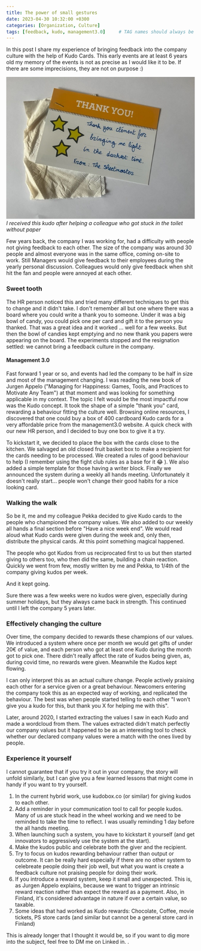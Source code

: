 ```yaml
---
title: The power of small gestures
date: 2023-04-30 10:32:00 +0300
categories: [Organization, Culture]
tags: [feedback, kudo, management3.0]     # TAG names should always be lowercase
---
```

In this post I share my experience of bringing feedback into the company culture with the help of Kudo Cards.
This early events are at least 6 years old my memory of the events is not as precise as I would like it to be. If there are some imprecisions, they are not on purpose :)

![Toilet paper sheet](/assets/img/sheet.png)
*I received this kudo after helping a colleague who got stuck in the toilet without paper*

Few years back,  the company I was working for, had a difficulty with people not giving feedback to each other.
The size of the company was around 30 people and almost everyone was in the same office, coming on-site to work.
Still Managers would give feedback to their employees during the yearly personal discussion. Colleagues would only give feedback when shit hit the fan and people were annoyed at each other.

### Sweet tooth
The HR person noticed this and tried many different techniques to get this to change and it didn't take. I don't remember all but one where there was a board where you could write a thank you to someone. Under it was a big bowl of candy, you could pick one per card and gift it to the person you thanked.
That was a great idea and it worked ... well for a few weeks. But then the bowl of candies kept emptying and no new thank you papers were appearing on the board.
The experiments stopped and the resignation settled: we cannot bring a feedback culture in the company.

#### Management 3.0
Fast forward 1 year or so, and events had led the company to be half in size and most of the management changing. 
I was reading the new book of Jurgen Appelo ("Managing for Happiness: Games, Tools, and Practices to Motivate Any Team") at that moment and was looking for something applicable in my context.
The topic I felt would be the most impactful now was the Kudo concept. It took the shape of a simple "thank you" card, rewarding a behaviour fitting the culture well.
Browsing online resources, I discovered that one could buy a box of 400 cardboard Kudo cards for a very affordable price from the management3.0 website.
A quick check with our new HR person, and I decided to buy one box to give it a try.

To kickstart it, we decided to place the box with the cards close to the kitchen.
We salvaged an old closed fruit basket box to make a recipient for the cards needing to be processed.
We created a rules of good behaviour to help (I remember using the fight club rules as a base for it :joy: ). We also added a simple template for those having a writer block.
Finally we announced the system during a weekly all hands meeting.
Unfortunately it doesn't really start... people won't change their good habits for a nice looking card.

### Walking the walk
So be it, me and my colleague Pekka decided to give Kudo cards to the people who championed the company values.
We also added to our weekly all hands a final section before "Have a nice week end".
We would read aloud what Kudo cards were given during the week and, only then, distribute the physical cards.
At this point something magical happened.

The people who got Kudos from us reciprocated first to us but then started giving to others too, who then did the same, building a chain reaction.
Quickly we went from few, mostly written by me and Pekka, to 1/4th of the company giving kudos per week.

And it kept going. 

Sure there was a few weeks were no kudos were given, especially during summer holidays, but they always came back in strength.
This continued until I left the company 5 years later.


### Effectively changing the culture
Over time, the company decided to rewards these champions of our values. We introduced a system where once per month we would get gifts of under 20€ of value, and each person who got at least one Kudo during the month got to pick one.
There didn't really affect the rate of kudos being given, as, during covid time, no rewards were given. Meanwhile the Kudos kept flowing.

I can only interpret this as an actual culture change. People actively praising each other for a service given or a great behaviour.
Newcomers entering the company took this as an expected way of working, and replicated the behaviour.
The best was when people started telling to each other "I won't give you a kudo for this, but thank you X for helping me with this".

Later, around 2020, I started extracting the values I saw in each Kudo and made a wordcloud from them. 
The values extracted didn't match perfectly our company values but it happened to be as an interesting tool to check whether our declared company values were a match with the ones lived by people.

### Experience it yourself
I cannot guarantee that if you try it out in your company, the story will unfold similarly, but I can give you a few learned lessons that might come in handy if you want to try yourself.
1. In the current hybrid work, use kudobox.co (or similar) for giving kudos to each other.
2. Add a reminder in your communication tool to call for people kudos. Many of us are stuck head in the wheel working and we need to be reminded to take the time to reflect. I was usually reminding 1 day before the all hands meeting.
3. When launching such a system, you have to kickstart it yourself (and get innovators to aggressively use the system at the start).
4. Make the kudos public and celebrate both the giver and the recipient.
5. Try to focus on kudos rewarding behaviour rather than output or outcome. It can be really hard especially if there are no other system to celebreate people doing their job well, but what you want is create a feedback culture not praising people for doing their work.
6. If you introduce a reward system, keep it small and unexpected.  This is, as Jurgen Appelo explains, because we want to trigger an intrinsic reward reaction rather than expect the reward as a payment. Also, in Finland, it's considered advantage in nature if over a certain value, so taxable.
7. Some ideas that had worked as Kudo rewards: Chocolate, Coffee, movie tickets, PS store cards (and similar but cannot be a general store card in Finland)

This is already longer that I thought it would be, so if you want to dig more into the subject, feel free to DM me on Linked in.
 .
























